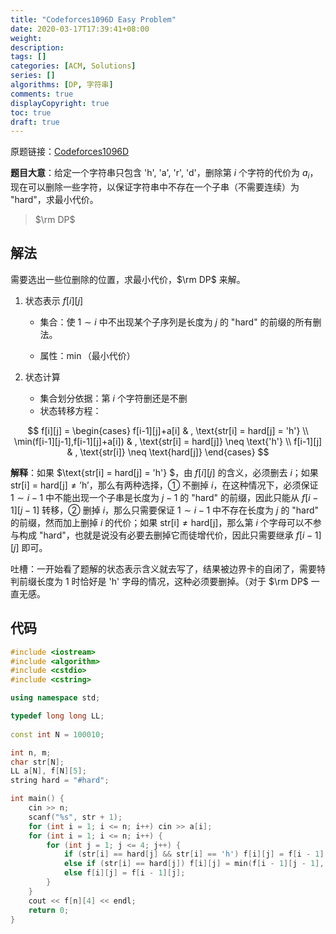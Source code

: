 ```yaml
---
title: "Codeforces1096D Easy Problem"
date: 2020-03-17T17:39:41+08:00
weight: 
description:
tags: []
categories: [ACM, Solutions]
series: []
algorithms: [DP, 字符串]
comments: true
displayCopyright: true
toc: true
draft: true
---
```


原题链接：[Codeforces1096D](https://codeforces.com/contest/1096/problem/D)

**题目大意**：给定一个字符串只包含 'h', 'a', 'r', 'd'，删除第 $i$ 个字符的代价为 $a_i$，现在可以删除一些字符，以保证字符串中不存在一个子串（不需要连续）为 "hard"，求最小代价。

<!--more-->

> $\rm DP$

## 解法

需要选出一些位删除的位置，求最小代价，$\rm DP$ 来解。

1. 状态表示 $f[i][j]$

    + 集合：使 $1\sim i$ 中不出现某个子序列是长度为 $j$ 的 "hard" 的前缀的所有删法。

    + 属性：$\min$（最小代价）

2. 状态计算

    + 集合划分依据：第 $i$ 个字符删还是不删
	+ 状态转移方程：

<div>

$$
f[i][j] = \begin{cases} 
f[i-1][j]+a[i] & , \text{str[i] = hard[j] = 'h'} \\
\min(f[i-1][j-1],f[i-1][j]+a[i]) & , \text{str[i] = hard[j]} \neq \text{'h'} \\
f[i-1][j] & , \text{str[i]} \neq \text{hard[j]}
\end{cases}
$$

</div>  

**解释**：如果 $\text{str[i] = hard[j] = 'h'} $，由 $f[i][j]$ 的含义，必须删去 $i$；如果 $\text{str[i] = hard[j]}  \neq \text{'h'}$，那么有两种选择，① 不删掉 $i$，在这种情况下，必须保证 $1 \sim i-1$ 中不能出现一个子串是长度为 $j-1$ 的 "hard" 的前缀，因此只能从 $f[i-1][j-1]$ 转移，② 删掉 $i$，那么只需要保证 $1 \sim i-1$ 中不存在长度为 $j$ 的 "hard" 的前缀，然而加上删掉 $i$ 的代价；如果 $\text{str[i]} \neq \text{hard[j]}$，那么第 $i$ 个字母可以不参与构成 "hard"，也就是说没有必要去删掉它而徒增代价，因此只需要继承 $f[i-1][j]$ 即可。

吐槽：一开始看了题解的状态表示含义就去写了，结果被边界卡的自闭了，需要特判前缀长度为 $1$ 时恰好是 'h' 字母的情况，这种必须要删掉。（对于 $\rm DP$ 一直无感。

## 代码

```cpp
#include <iostream>
#include <algorithm>
#include <cstdio>
#include <cstring>

using namespace std;

typedef long long LL; 
 
const int N = 100010;

int n, m;
char str[N];
LL a[N], f[N][5];
string hard = "#hard";

int main() {
    cin >> n;
    scanf("%s", str + 1);
    for (int i = 1; i <= n; i++) cin >> a[i];
    for (int i = 1; i <= n; i++) {
        for (int j = 1; j <= 4; j++) {
            if (str[i] == hard[j] && str[i] == 'h') f[i][j] = f[i - 1][j] + a[i];
            else if (str[i] == hard[j]) f[i][j] = min(f[i - 1][j - 1], f[i - 1][j] + a[i]);
            else f[i][j] = f[i - 1][j]; 
        }
    }
    cout << f[n][4] << endl;
    return 0;
}
```

